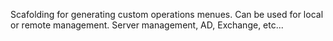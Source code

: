 Scafolding for generating custom operations menues. Can be used for local or remote management.
Server management, AD, Exchange, etc...
